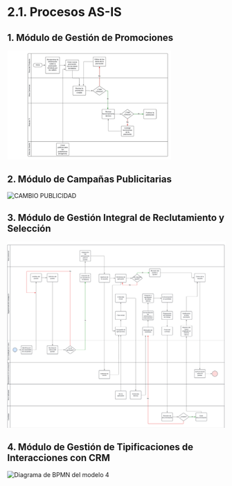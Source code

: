 # 2.1. Procesos AS-IS
## 1. Módulo de Gestión de Promociones
<img src="./Flujograma_Inicial.jpeg" alt="Flujograma de geatión de promociones" style="width: 75%; height: auto;" />

## 2. Módulo de Campañas Publicitarias
![CAMBIO PUBLICIDAD](https://github.com/user-attachments/assets/3d8410ec-739d-4264-bcf0-2d397cf44fcd)

## 3. Módulo de Gestión Integral de Reclutamiento y Selección
![Módulo3](https://github.com/fiis-bd242/bd242-grupo1/blob/main/images/M%C3%B3dulo%20de%20Gesti%C3%B3n%20Integral%20de%20Reclutamiento%20y%20Selecci%C3%B3n.png.png?raw=true)

## 4. Módulo de Gestión de Tipificaciones de Interacciones con CRM
![Diagrama de BPMN del modelo 4](https://github.com/user-attachments/assets/6882848b-f828-4531-8ef7-9c4b0f52d6b9)
